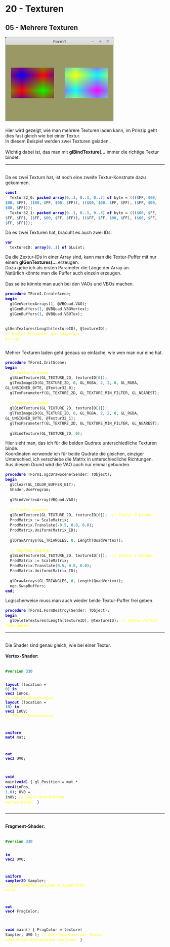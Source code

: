 <html>
    <b><h1>20 - Texturen</h1></b>
    <b><h2>05 - Mehrere Texturen</h2></b>
<img src="image.png" alt="Selfhtml"><br><br>
Hier wird gezeigt, wie man mehrere Texturen laden kann, im Prinzip geht dies fast gleich wie bei einer Textur.<br>
In diesem Beispiel werden zwei Texturen geladen.<br>
<br>
Wichtig dabei ist, das man mit <b>glBindTexture(...</b> immer die richtige Textur bindet.<br>
<hr><br>
Da es zwei Texturn hat, ist noch eine zweite Textur-Konstnate dazu gekommen.<br>
<pre><code><b><font color="0000BB">const</font></b>
  Textur32_0: <b><font color="0000BB">packed</font></b> <b><font color="0000BB">array</font></b>[<font color="#0077BB">0</font>..<font color="#0077BB">1</font>, <font color="#0077BB">0</font>..<font color="#0077BB">1</font>, <font color="#0077BB">0</font>..<font color="#0077BB">3</font>] <b><font color="0000BB">of</font></b> byte = (((<font color="#0077BB">$</font>FF, <font color="#0077BB">$00</font>, <font color="#0077BB">$00</font>, <font color="#0077BB">$</font>FF), (<font color="#0077BB">$00</font>, <font color="#0077BB">$</font>FF, <font color="#0077BB">$00</font>, <font color="#0077BB">$</font>FF)), ((<font color="#0077BB">$00</font>, <font color="#0077BB">$00</font>, <font color="#0077BB">$</font>FF, <font color="#0077BB">$</font>FF), (<font color="#0077BB">$</font>FF, <font color="#0077BB">$00</font>, <font color="#0077BB">$00</font>, <font color="#0077BB">$</font>FF)));
  Textur32_1: <b><font color="0000BB">packed</font></b> <b><font color="0000BB">array</font></b>[<font color="#0077BB">0</font>..<font color="#0077BB">1</font>, <font color="#0077BB">0</font>..<font color="#0077BB">1</font>, <font color="#0077BB">0</font>..<font color="#0077BB">3</font>] <b><font color="0000BB">of</font></b> byte = (((<font color="#0077BB">$00</font>, <font color="#0077BB">$</font>FF, <font color="#0077BB">$</font>FF, <font color="#0077BB">$</font>FF), (<font color="#0077BB">$</font>FF, <font color="#0077BB">$00</font>, <font color="#0077BB">$</font>FF, <font color="#0077BB">$</font>FF)), ((<font color="#0077BB">$</font>FF, <font color="#0077BB">$</font>FF, <font color="#0077BB">$00</font>, <font color="#0077BB">$</font>FF), (<font color="#0077BB">$00</font>, <font color="#0077BB">$</font>FF, <font color="#0077BB">$</font>FF, <font color="#0077BB">$</font>FF)));</code></pre>
Da es zwei Texturen hat, bracuht es auch zwei IDs.<br>
<pre><code><b><font color="0000BB">var</font></b>
  textureID: <b><font color="0000BB">array</font></b>[<font color="#0077BB">0</font>..<font color="#0077BB">1</font>] <b><font color="0000BB">of</font></b> GLuint;</code></pre>
Da die Zextur-IDs in einer Array sind, kann man die Textur-Puffer mit nur einem <b>glGenTextures(...</b> erzeugen.<br>
Dazu gebe ich als ersten Parameter die Länge der Array an.<br>
Natürlich könnte man die Puffer auch einzeln erzeugen.<br>
<br>
Das selbe könnte man auch bei den VAOs und VBOs machen.<br>
<pre><code><b><font color="0000BB">procedure</font></b> TForm1.CreateScene;
<b><font color="0000BB">begin</font></b>
  glGenVertexArrays(<font color="#0077BB">1</font>, @VBQuad.VAO);
  glGenBuffers(<font color="#0077BB">1</font>, @VBQuad.VBOVertex);
  glGenBuffers(<font color="#0077BB">1</font>, @VBQuad.VBOTex);

  glGenTextures(Length(textureID), @textureID);  <i><font color="#FFFF00">// Erster Parameter die Länge der Arrray.</font></i></code></pre>
Mehrer Texturen laden geht genaus so einfache, wie wen man nur eine hat.<br>
<pre><code><b><font color="0000BB">procedure</font></b> TForm1.InitScene;
<b><font color="0000BB">begin</font></b>
  <i><font color="#FFFF00">// Textur 0 laden.</font></i>
  glBindTexture(GL_TEXTURE_2D, textureID[<font color="#0077BB">0</font>]);
  glTexImage2D(GL_TEXTURE_2D, <font color="#0077BB">0</font>, GL_RGBA, <font color="#0077BB">2</font>, <font color="#0077BB">2</font>, <font color="#0077BB">0</font>, GL_RGBA, GL_UNSIGNED_BYTE, @Textur32_0);
  glTexParameterf(GL_TEXTURE_2D, GL_TEXTURE_MIN_FILTER, GL_NEAREST);

  <i><font color="#FFFF00">// Textur 1 laden.</font></i>
  glBindTexture(GL_TEXTURE_2D, textureID[<font color="#0077BB">1</font>]);
  glTexImage2D(GL_TEXTURE_2D, <font color="#0077BB">0</font>, GL_RGBA, <font color="#0077BB">2</font>, <font color="#0077BB">2</font>, <font color="#0077BB">0</font>, GL_RGBA, GL_UNSIGNED_BYTE, @Textur32_1);
  glTexParameterf(GL_TEXTURE_2D, GL_TEXTURE_MIN_FILTER, GL_NEAREST);

  glBindTexture(GL_TEXTURE_2D, <font color="#0077BB">0</font>);</code></pre>
Hier sieht man, das ich für die beiden Qudrate unterschiedliche Texturen binde.<br>
Koordinaten verwende ich für beide Qudrate die gleichen, einziger Unterschied, ich verschiebe die Matrix in unterschiedliche Richtungen.<br>
Aus diesem Grund wird die VAO auch nur einmal gebunden.<br>
<pre><code><b><font color="0000BB">procedure</font></b> TForm1.ogcDrawScene(Sender: TObject);
<b><font color="0000BB">begin</font></b>
  glClear(GL_COLOR_BUFFER_BIT);
  Shader.UseProgram;

  glBindVertexArray(VBQuad.VAO);

  <i><font color="#FFFF00">// Linkes Quadrat.</font></i>
  glBindTexture(GL_TEXTURE_2D, textureID[<font color="#0077BB">0</font>]);  <i><font color="#FFFF00">// Textur 0 binden.</font></i>
  ProdMatrix := ScaleMatrix;
  ProdMatrix.Translate(-<font color="#0077BB">0</font>.<font color="#0077BB">5</font>, <font color="#0077BB">0</font>.<font color="#0077BB">0</font>, <font color="#0077BB">0</font>.<font color="#0077BB">0</font>);
  ProdMatrix.Uniform(Matrix_ID);

  glDrawArrays(GL_TRIANGLES, <font color="#0077BB">0</font>, Length(QuadVertex));

  <i><font color="#FFFF00">// Rechtes Quadrat.</font></i>
  glBindTexture(GL_TEXTURE_2D, textureID[<font color="#0077BB">1</font>]);  <i><font color="#FFFF00">// Textur 1 binden.</font></i>
  ProdMatrix := ScaleMatrix;
  ProdMatrix.Translate(<font color="#0077BB">0</font>.<font color="#0077BB">5</font>, <font color="#0077BB">0</font>.<font color="#0077BB">0</font>, <font color="#0077BB">0</font>.<font color="#0077BB">0</font>);
  ProdMatrix.Uniform(Matrix_ID);

  glDrawArrays(GL_TRIANGLES, <font color="#0077BB">0</font>, Length(QuadVertex));
  ogc.SwapBuffers;
<b><font color="0000BB">end</font></b>;</code></pre>
Logischerweise muss man auch wieder beide Textur-Puffer frei geben.<br>
<pre><code><b><font color="0000BB">procedure</font></b> TForm1.FormDestroy(Sender: TObject);
<b><font color="0000BB">begin</font></b>
  glDeleteTextures(Length(textureID), @textureID); <i><font color="#FFFF00">// Textur-Puffer frei geben.</font></i></code></pre>
<hr><br>
Die Shader sind genau gleich, wie bei einer Textur.<br>
<br>
<b>Vertex-Shader:</b><br>
<br>
<pre><code><b><font color="#008800">#version</font></b> <font color="#0077BB">330</font>

<b><font color="0000BB">layout</font></b> (location = <font color="#0077BB">0</font>) <b><font color="0000BB">in</font></b> <b><font color="0000BB">vec3</font></b> inPos;    <i><font color="#FFFF00">// Vertex-Koordinaten</font></i>
<b><font color="0000BB">layout</font></b> (location = <font color="#0077BB">10</font>) <b><font color="0000BB">in</font></b> <b><font color="0000BB">vec2</font></b> inUV;    <i><font color="#FFFF00">// Textur-Koordinaten</font></i>

<b><font color="0000BB">uniform</font></b> <b><font color="0000BB">mat4</font></b> mat;

<b><font color="0000BB">out</font></b> <b><font color="0000BB">vec2</font></b> UV0;

<b><font color="0000BB">void</font></b> main(<b><font color="0000BB">void</font></b>)
{
  gl_Position = mat * <b><font color="0000BB">vec4</font></b>(inPos, <font color="#0077BB">1</font>.<font color="#0077BB">0</font>);
  UV0 = inUV;                           <i><font color="#FFFF00">// Texur-Koordinaten weiterleiten.</font></i>
}
</code></pre>
<hr><br>
<b>Fragment-Shader:</b><br>
<br>
<pre><code><b><font color="#008800">#version</font></b> <font color="#0077BB">330</font>

<b><font color="0000BB">in</font></b> <b><font color="0000BB">vec2</font></b> UV0;

<b><font color="0000BB">uniform</font></b> <b><font color="0000BB">sampler2D</font></b> Sampler;              <i><font color="#FFFF00">// Der Sampler welchem 0 zugeordnet wird.</font></i>

<b><font color="0000BB">out</font></b> <b><font color="0000BB">vec4</font></b> FragColor;

<b><font color="0000BB">void</font></b> main()
{
  FragColor = texture( Sampler, UV0 );  <i><font color="#FFFF00">// Die Farbe aus der Textur anhand der Koordinaten auslesen.</font></i>
}
</code></pre>

</html>
